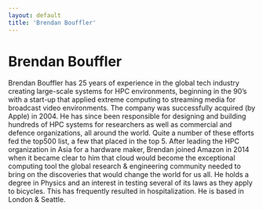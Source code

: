 ```yaml
---
layout: default
title: 'Brendan Bouffler'
---
```


# Brendan Bouffler

Brendan Bouffler has 25 years of experience in the global tech industry creating large-scale systems for HPC environments, beginning in the 90’s with a start-up that applied extreme computing to streaming media for broadcast video environments. The company was successfully acquired (by Apple) in 2004.
He has since been responsible for designing and building hundreds of HPC systems for researchers as well as commercial and defence organizations, all around the world. Quite a number of these efforts fed the top500 list, a few that placed in the top 5.
After leading the HPC organization in Asia for a hardware maker, Brendan joined Amazon in 2014 when it became clear to him that cloud would become the exceptional computing tool the global research & engineering community needed to bring on the discoveries that would change the world for us all.
He holds a degree in Physics and an interest in testing several of its laws as they apply to bicycles. This has frequently resulted in hospitalization. He is based in London & Seattle.